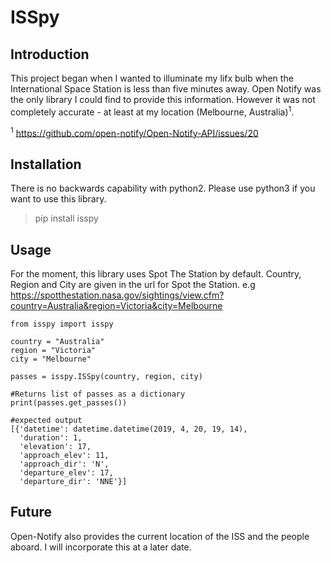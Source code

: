 # ISSpy

## Introduction

This project began when I wanted to illuminate my lifx bulb when the International Space Station is less than five minutes away. Open Notify was the only library I could find to provide this information. However it was not completely accurate - at least at my location (Melbourne, Australia)<sup>1</sup>. 

<sup>1</sup> https://github.com/open-notify/Open-Notify-API/issues/20

## Installation

There is no backwards capability with python2. Please use python3 if you want to use this library. 

> pip install isspy

## Usage

For the moment, this library uses Spot The Station by default. Country, Region and City are given in the url for Spot the Station.
e.g https://spotthestation.nasa.gov/sightings/view.cfm?country=Australia&region=Victoria&city=Melbourne

    from isspy import isspy
  
    country = "Australia"
    region = "Victoria"
    city = "Melbourne"

    passes = isspy.ISSpy(country, region, city)

    #Returns list of passes as a dictionary
    print(passes.get_passes())

    #expected output
    [{'datetime': datetime.datetime(2019, 4, 20, 19, 14), 
      'duration': 1, 
      'elevation': 17, 
      'approach_elev': 11, 
      'approach_dir': 'N', 
      'departure_elev': 17,
      'departure_dir': 'NNE'}] 

## Future

Open-Notify also provides the current location of the ISS and the people aboard. I will incorporate this at a later date. 